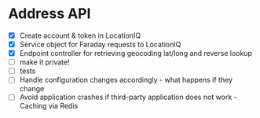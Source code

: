 # Address API

- [x] Create account & token in LocationIQ
- [x] Service object for Faraday requests to LocationIQ
- [x] Endpoint controller for retrieving geocoding lat/long and reverse lookup
- [ ] make it private!
- [ ] tests
- [ ] Handle configuration changes accordingly - what happens if they change
- [ ] Avoid application crashes if third-party application does not work - Caching via Redis
